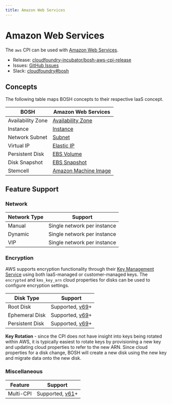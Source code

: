 ```yaml
---
title: Amazon Web Services
---
```


# Amazon Web Services

The `aws` CPI can be used with [Amazon Web Services](https://aws.amazon.com/).

 * Release: [cloudfoundry-incubator/bosh-aws-cpi-release](https://github.com/cloudfoundry-incubator/bosh-aws-cpi-release)
 * Issues: [GitHub Issues](https://github.com/cloudfoundry-incubator/bosh-aws-cpi-release/issues)
 * Slack: [cloudfoundry#bosh](https://cloudfoundry.slack.com/messages/bosh)


## Concepts

The following table maps BOSH concepts to their respective IaaS concept.

| BOSH              | Amazon Web Services |
| ----------------- | ------------------- |
| Availability Zone | [Availability Zone](https://docs.aws.amazon.com/AmazonRDS/latest/UserGuide/Concepts.RegionsAndAvailabilityZones.html) |
| Instance          | [Instance](https://docs.aws.amazon.com/AWSEC2/latest/UserGuide/Instances.html) |
| Network Subnet    | [Subnet](https://docs.aws.amazon.com/AmazonVPC/latest/UserGuide/VPC_Subnets.html) |
| Virtual IP        | [Elastic IP](https://docs.aws.amazon.com/AWSEC2/latest/UserGuide/elastic-ip-addresses-eip.html) |
| Persistent Disk   | [EBS Volume](https://docs.aws.amazon.com/AWSEC2/latest/UserGuide/EBSVolumes.html) |
| Disk Snapshot     | [EBS Snapshot](https://docs.aws.amazon.com/AWSEC2/latest/UserGuide/EBSSnapshots.html) |
| Stemcell          | [Amazon Machine Image](https://docs.aws.amazon.com/AWSEC2/latest/UserGuide/AMIs.html) |


## Feature Support


### Network

| Network Type | Support |
| ------------ | ------- |
| Manual       | Single network per instance |
| Dynamic      | Single network per instance |
| VIP          | Single network per instance |


### Encryption

AWS supports encryption functionality through their [Key Management Service](https://aws.amazon.com/kms/) using both IaaS-managed or customer-managed keys. The `encrypted` and `kms_key_arn` cloud properties for disks can be used to configure encryption settings.

| Disk Type       | Support |
| --------------- | ------- |
| Root Disk       | Supported, [v69](https://github.com/cloudfoundry-incubator/bosh-aws-cpi-release/releases/tag/v69)+ |
| Ephemeral Disk  | Supported, [v69](https://github.com/cloudfoundry-incubator/bosh-aws-cpi-release/releases/tag/v69)+ |
| Persistent Disk | Supported, [v69](https://github.com/cloudfoundry-incubator/bosh-aws-cpi-release/releases/tag/v69)+ |

**Key Rotation** - since the CPI does not have insight into keys being rotated within AWS, it is typically easiest to rotate keys by provisioning a new key and updating cloud properties to refer to the new ARN. Since cloud properties for a disk change, BOSH will create a new disk using the new key and migrate data onto the new disk.


### Miscellaneous

| Feature   | Support |
| --------- | ------- |
| Multi-CPI | Supported, [v61](https://github.com/cloudfoundry-incubator/bosh-aws-cpi-release/releases/tag/v61)+ |
